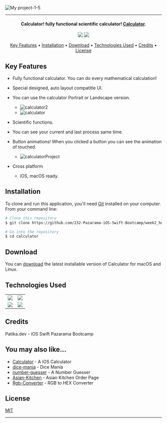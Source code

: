 ![My project-1-5](https://user-images.githubusercontent.com/89473605/193460491-721f4da3-d84f-4c6b-b744-35eb0467e45b.png)



<hr>
<h4 align="center">Calculator! fully functional scientific calculator! <a href="https://github.com/232-Pazarama-iOS-Swift-Bootcamp/week2_hw2-asimcanyagiz" target="_blank">Calculator</a>.</h4>

<p align="center">
  <img src="https://img.shields.io/github/commit-activity/y/232-Pazarama-iOS-Swift-Bootcamp/week2_hw2-asimcanyagiz">
  <img src="https://img.shields.io/github/license/232-Pazarama-iOS-Swift-Bootcamp/week2_hw2-asimcanyagiz">
</p>

<p align="center">
  <a href="#key-features">Key Features</a> •
  <a href="#installation">Installation</a> •
  <a href="#download">Download</a> •
  <a href="#technologies-used">Technologies Used</a> •
  <a href="#credits">Credits</a> •
  <a href="#license">License</a>
</p>

## Key Features

* Fully functional calculator. You can do every mathematical calculation!
* Special designed, auto layout compatitle UI. 
* You can use the calculator Portrait or Landscape version.
  - ![calculator2](https://user-images.githubusercontent.com/89473605/193460834-45f2b6fa-15d8-405d-8a88-c05d259670a3.png)
  - ![calculator](https://user-images.githubusercontent.com/89473605/193460861-e829a69e-d9b2-433e-b880-967261d3565a.png)
* Scientific functions.
* You can see your current and last process same time.
* Button animations! When you clicked a button you can see the animation of touched.
  - ![calculatorProject](https://user-images.githubusercontent.com/89473605/193460916-4c9a8232-be29-4104-ae21-0694f4c23abd.gif)

* Cross platform
  - iOS, macOS ready.

## Installation

To clone and run this application, you'll need [Git](https://git-scm.com) installed on your computer. From your command line:

```bash
# Clone this repository
$ git clone https://github.com/232-Pazarama-iOS-Swift-Bootcamp/week2_hw2-asimcanyagiz

# Go into the repository
$ cd calculator
```


## Download

You can [download](https://github.com/232-Pazarama-iOS-Swift-Bootcamp/week2_hw2-asimcanyagiz) the latest installable version of Calculator for macOS and Linux.

## Technologies Used

<table style"float:right;">
  <tr>
    <td><img src="https://img.shields.io/badge/Swift-FA7343?style=for-the-badge&logo=swift&logoColor=white"/></td>
    <td><img src="https://img.shields.io/badge/Xcode-007ACC?style=for-the-badge&logo=Xcode&logoColor=white"></td>
  </tr>
  <tr>
    <td><img src="https://img.shields.io/badge/GitHub-100000?style=for-the-badge&logo=github&logoColor=white"/></td>
    <td><img src="https://img.shields.io/badge/GIT-E44C30?style=for-the-badge&logo=git&logoColor=white"/></td>
  </tr>
</table>

## Credits

Patika.dev - iOS Swift Pazarama Bootcamp

## You may also like...

- [Calculator](https://github.com/asimcanyagiz/iOS-Bootcamp-Week1) - A iOS Calculator
- [dice-mania](https://github.com/asimcanyagiz/dice-mania) - Dice Mania
- [number-guesser](https://github.com/asimcanyagiz/number-guesser) - A Number Guesser
- [Asian-Kitchen](https://github.com/asimcanyagiz/asian-kitchen) - Asian Kitchen Order Page
- [Rgb-Converter](https://github.com/asimcanyagiz/RGB-Converter) - RGB to HEX Converter

## License

[MIT](https://choosealicense.com/licenses/mit)

---
